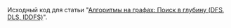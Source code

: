 Исходный код для статьи "[Алгоритмы на графах: Поиск в глубину (DFS, DLS, IDDFS)](http://haru-atari.com/ru/blog/17/algorithms-on-graphs-deep-first-search-dfs-dls-iddfs)".
